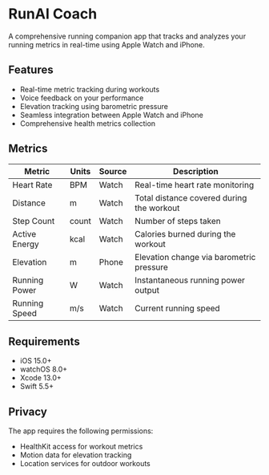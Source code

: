 # RunAI Coach

A comprehensive running companion app that tracks and analyzes your running metrics in real-time using Apple Watch and iPhone.

## Features

- Real-time metric tracking during workouts
- Voice feedback on your performance
- Elevation tracking using barometric pressure
- Seamless integration between Apple Watch and iPhone
- Comprehensive health metrics collection

## Metrics

| **Metric**         | **Units** | **Source** | **Description**                                |
|--------------------|-----------|------------|------------------------------------------------|
| Heart Rate         | BPM       | Watch      | Real-time heart rate monitoring                |
| Distance           | m         | Watch      | Total distance covered during the workout      |
| Step Count         | count     | Watch      | Number of steps taken                          |
| Active Energy      | kcal      | Watch      | Calories burned during the workout             |
| Elevation          | m         | Phone      | Elevation change via barometric pressure       |
| Running Power      | W         | Watch      | Instantaneous running power output             |
| Running Speed      | m/s       | Watch      | Current running speed                          |

## Requirements

- iOS 15.0+
- watchOS 8.0+
- Xcode 13.0+
- Swift 5.5+

## Privacy

The app requires the following permissions:
- HealthKit access for workout metrics
- Motion data for elevation tracking
- Location services for outdoor workouts
